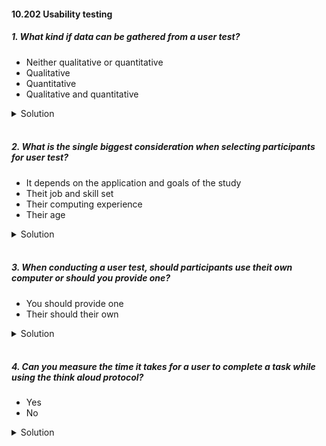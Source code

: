 #### 10.202 Usability testing

##### 1. What kind if data can be gathered from a user test?

- Neither qualitative or quantitative
- Qualitative
- Quantitative
- Qualitative and quantitative 

<details>
  <summary>Solution</summary>

  Qualitative and quantitative 

  </br>

</details>

</br>

##### 2. What is the single biggest consideration when selecting participants for user test?

- It depends on the application and goals of the study
- Theit job and skill set
- Their computing experience
- Their age

<details>
  <summary>Solution</summary>

   It depends on the application and goals of the study

  </br>

</details>

</br>

##### 3. When conducting a user test, should participants use theit own computer or should you provide one?

- You should provide one
- Their should their own

<details>
  <summary>Solution</summary>

   You should provide one

  </br>

</details>

</br>

##### 4. Can you measure the time it takes for a user to complete a task while using the think aloud protocol?
- Yes
- No

<details>
  <summary>Solution</summary>

   Yes
  

  </br>

</details>

</br>
